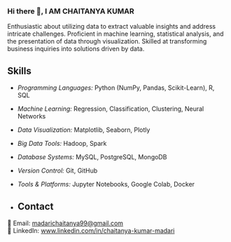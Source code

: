 ### Hi there 👋, I AM CHAITANYA KUMAR

Enthusiastic about utilizing data to extract valuable insights and address intricate challenges. Proficient in machine learning, statistical analysis, and the presentation of data through visualization. Skilled at transforming business inquiries into solutions driven by data.
<p align="center">
</p>

## Skills
- *Programming Languages:* Python (NumPy, Pandas, Scikit-Learn), R, SQL
- *Machine Learning:* Regression, Classification, Clustering, Neural Networks
- *Data Visualization:* Matplotlib, Seaborn, Plotly                                                                                                
- *Big Data Tools:* Hadoop, Spark
- *Database Systems:* MySQL, PostgreSQL, MongoDB
- *Version Control:* Git, GitHub
- *Tools & Platforms:* Jupyter Notebooks, Google Colab, Docker


- ## Contact

📧 Email: madarichaitanya99@gmail.com  
📱 LinkedIn: www.linkedin.com/in/chaitanya-kumar-madari
